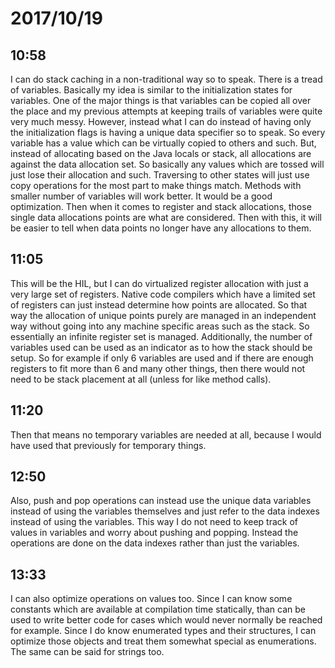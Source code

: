 # 2017/10/19

## 10:58

I can do stack caching in a non-traditional way so to speak. There is a
tread of variables. Basically my idea is similar to the initialization states
for variables. One of the major things is that variables can be copied all
over the place and my previous attempts at keeping trails of variables were
quite very much messy. However, instead what I can do instead of having only
the initialization flags is having a unique data specifier so to speak. So
every variable has a value which can be virtually copied to others and such.
But, instead of allocating based on the Java locals or stack, all allocations
are against the data allocation set. So basically any values which are tossed
will just lose their allocation and such. Traversing to other states will just
use copy operations for the most part to make things match. Methods with
smaller number of variables will work better. It would be a good optimization.
Then when it comes to register and stack allocations, those single data
allocations points are what are considered. Then with this, it will be easier
to tell when data points no longer have any allocations to them.

## 11:05

This will be the HIL, but I can do virtualized register allocation with just a
very large set of registers. Native code compilers which have a limited set of
registers can just instead determine how points are allocated. So that way the
allocation of unique points purely are managed in an independent way without
going into any machine specific areas such as the stack. So essentially an
infinite register set is managed. Additionally, the number of variables used
can be used as an indicator as to how the stack should be setup. So for
example if only 6 variables are used and if there are enough registers to fit
more than 6 and many other things, then there would not need to be stack
placement at all (unless for like method calls).

## 11:20

Then that means no temporary variables are needed at all, because I would have
used that previously for temporary things.

## 12:50

Also, push and pop operations can instead use the unique data variables instead
of using the variables themselves and just refer to the data indexes instead of
using the variables. This way I do not need to keep track of values in
variables and worry about pushing and popping. Instead the operations are done
on the data indexes rather than just the variables.

## 13:33

I can also optimize operations on values too. Since I can know some constants
which are available at compilation time statically, than can be used to write
better code for cases which would never normally be reached for example. Since
I do know enumerated types and their structures, I can optimize those objects
and treat them somewhat special as enumerations. The same can be said for
strings too.

